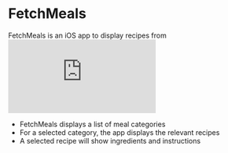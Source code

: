# FetchMeals

FetchMeals is an iOS app to display recipes from ![TheMealDB](https://www.themealdb.com/api.php)

+ FetchMeals displays a list of meal categories
+ For a selected category, the app displays the relevant recipes
+ A selected recipe will show ingredients and instructions
